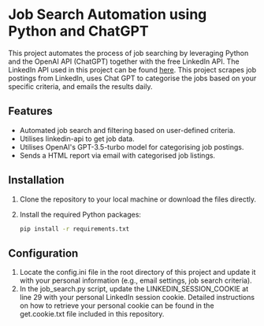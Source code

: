 # Job Search Automation using Python and ChatGPT

This project automates the process of job searching by leveraging Python and the OpenAI API (ChatGPT) together with the free LinkedIn API. The LinkedIn API used in this project can be found [here](https://github.com/username/linkedin-api-project). 
This project scrapes job postings from LinkedIn, uses Chat GPT to categorise the jobs based on your specific criteria, and emails the results daily.


## Features
- Automated job search and filtering based on user-defined criteria.
- Utilises linkedin-api to get job data. 
- Utilises OpenAI's GPT-3.5-turbo model for categorising job postings.
- Sends a HTML report via email with categorised job listings.

## Installation

1. Clone the repository to your local machine or download the files directly.
2. Install the required Python packages:

   ```bash
   pip install -r requirements.txt

## Configuration

1. Locate the config.ini file in the root directory of this project and update it with your personal information (e.g., email settings, job search criteria).
2. In the job_search.py script, update the LINKEDIN_SESSION_COOKIE at line 29 with your personal LinkedIn session cookie. Detailed instructions on how to retrieve your personal cookie can be found in the get.cookie.txt file included in this repository.
   
